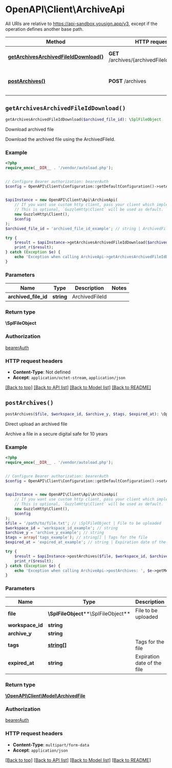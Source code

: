# OpenAPI\Client\ArchiveApi

All URIs are relative to https://api-sandbox.yousign.app/v3, except if the operation defines another base path.

| Method | HTTP request | Description |
| ------------- | ------------- | ------------- |
| [**getArchivesArchivedFileIdDownload()**](ArchiveApi.md#getArchivesArchivedFileIdDownload) | **GET** /archives/{archivedFileId}/download | Download archived file |
| [**postArchives()**](ArchiveApi.md#postArchives) | **POST** /archives | Direct upload an archived file |


## `getArchivesArchivedFileIdDownload()`

```php
getArchivesArchivedFileIdDownload($archived_file_id): \SplFileObject
```

Download archived file

Download the archived file using the ArchivedFileId.

### Example

```php
<?php
require_once(__DIR__ . '/vendor/autoload.php');


// Configure Bearer authorization: bearerAuth
$config = OpenAPI\Client\Configuration::getDefaultConfiguration()->setAccessToken('YOUR_ACCESS_TOKEN');


$apiInstance = new OpenAPI\Client\Api\ArchiveApi(
    // If you want use custom http client, pass your client which implements `GuzzleHttp\ClientInterface`.
    // This is optional, `GuzzleHttp\Client` will be used as default.
    new GuzzleHttp\Client(),
    $config
);
$archived_file_id = 'archived_file_id_example'; // string | ArchivedFileId

try {
    $result = $apiInstance->getArchivesArchivedFileIdDownload($archived_file_id);
    print_r($result);
} catch (Exception $e) {
    echo 'Exception when calling ArchiveApi->getArchivesArchivedFileIdDownload: ', $e->getMessage(), PHP_EOL;
}
```

### Parameters

| Name | Type | Description  | Notes |
| ------------- | ------------- | ------------- | ------------- |
| **archived_file_id** | **string**| ArchivedFileId | |

### Return type

**\SplFileObject**

### Authorization

[bearerAuth](../../README.md#bearerAuth)

### HTTP request headers

- **Content-Type**: Not defined
- **Accept**: `application/octet-stream`, `application/json`

[[Back to top]](#) [[Back to API list]](../../README.md#endpoints)
[[Back to Model list]](../../README.md#models)
[[Back to README]](../../README.md)

## `postArchives()`

```php
postArchives($file, $workspace_id, $archive_y, $tags, $expired_at): \OpenAPI\Client\Model\ArchivedFile
```

Direct upload an archived file

Archive a file in a secure digital safe for 10 years

### Example

```php
<?php
require_once(__DIR__ . '/vendor/autoload.php');


// Configure Bearer authorization: bearerAuth
$config = OpenAPI\Client\Configuration::getDefaultConfiguration()->setAccessToken('YOUR_ACCESS_TOKEN');


$apiInstance = new OpenAPI\Client\Api\ArchiveApi(
    // If you want use custom http client, pass your client which implements `GuzzleHttp\ClientInterface`.
    // This is optional, `GuzzleHttp\Client` will be used as default.
    new GuzzleHttp\Client(),
    $config
);
$file = '/path/to/file.txt'; // \SplFileObject | File to be uploaded
$workspace_id = 'workspace_id_example'; // string
$archive_y = 'archive_y_example'; // string
$tags = array('tags_example'); // string[] | Tags for the file
$expired_at = 'expired_at_example'; // string | Expiration date of the file

try {
    $result = $apiInstance->postArchives($file, $workspace_id, $archive_y, $tags, $expired_at);
    print_r($result);
} catch (Exception $e) {
    echo 'Exception when calling ArchiveApi->postArchives: ', $e->getMessage(), PHP_EOL;
}
```

### Parameters

| Name | Type | Description  | Notes |
| ------------- | ------------- | ------------- | ------------- |
| **file** | **\SplFileObject****\SplFileObject**| File to be uploaded | |
| **workspace_id** | **string**|  | [optional] |
| **archive_y** | **string**|  | [optional] |
| **tags** | [**string[]**](../Model/string.md)| Tags for the file | [optional] |
| **expired_at** | **string**| Expiration date of the file | [optional] |

### Return type

[**\OpenAPI\Client\Model\ArchivedFile**](../Model/ArchivedFile.md)

### Authorization

[bearerAuth](../../README.md#bearerAuth)

### HTTP request headers

- **Content-Type**: `multipart/form-data`
- **Accept**: `application/json`

[[Back to top]](#) [[Back to API list]](../../README.md#endpoints)
[[Back to Model list]](../../README.md#models)
[[Back to README]](../../README.md)

